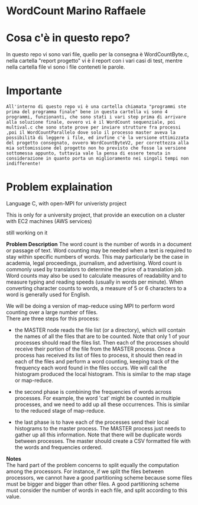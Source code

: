 # WordCount Marino Raffaele
# Cosa c'è in questo repo?
  In questo repo vi sono vari file, quello per la consegna è WordCountByte.c, nella cartella "report progetto" vi è il report con i vari casi di test, mentre nella cartella file vi sono i file conteneti le parole.
  # Importante
    All'interno di questo repo vi è una cartella chiamata "programmi ste prima del programma finale" bene in questa cartella vi sono 4 programmi, funzionanti, che sono stati i vari step prima di arrivare alla soluzione finale, ovvero vi è il WordCount sequenziale, poi multival.c che sono state prove per inviare strutture fra processi ,poi il WordCountParallelo dove solo il processo master aveva la possibilità di leggere i file, ed invfine c'è la versione ottimizzata del progetto consegnato, ovvero WordCountByteV2, per correttezza alla mia sottomissione del progetto non ho previsto che fosse la versione sottomessa appunto, tuttavia vale la pensa di essere tenuta in considerazione in quanto porta un miglioramento nei singoli tempi non indifferente! 
    
# Problem explaination
Language C, with open-MPI for univeristy project

This is only for a university project, that provide an execution on a cluster with EC2 machines (AWS services)

still working on it

<p><strong>Problem Description</strong> The word count is the number of words in a document or passage of text. Word counting may be needed when a text is required to stay within specific numbers of words. This may particularly be the case in academia, legal proceedings, journalism, and advertising. Word count is commonly used by translators to determine the price of a translation job. Word counts may also be used to calculate measures of readability and to measure typing and reading speeds (usually in words per minute). When converting character counts to words, a measure of 5 or 6 characters to a word is generally used for English.</p>
<p>We will be doing a version of map-reduce using MPI to perform word counting over a large number of files.<br>
There are three steps for this process:</p>
<ul>
<li>
<p>the MASTER node reads the file list (or a directory), which will contain the names of all the files that are to be counted. Note that only 1 of your processes should read the files list. Then each of the processes should receive their portion of the file from the MASTER process. Once a process has received its list of files to process, it should then read in each of the files and perform a word counting, keeping track of the frequency each word found in the files occurs. We will call the histogram produced the local histogram. This is similar to the map stage or map-reduce.</p>
</li>
<li>
<p>the second phase is combining the frequencies of words across processes. For example, the word 'cat' might be counted in multiple processes, and we need to add up all these occurrences. This is similar to the reduced stage of map-reduce.</p>
</li>
<li>
<p>the last phase is to have each of the processes send their local histograms to the master process. The MASTER process just needs to gather up all this information. Note that there will be duplicate words between processes. The master should create a CSV formatted file with the words and frequencies ordered.</p>
</li>
</ul>
<p><strong>Notes</strong><br>
The hard part of the problem concerns to split equally the computation among the processors. For instance, if we split the files between processors, we cannot have a good partitioning scheme because some files must be bigger and bigger than other files. A good partitioning scheme must consider the number of words in each file, and split according to this value.</p>
